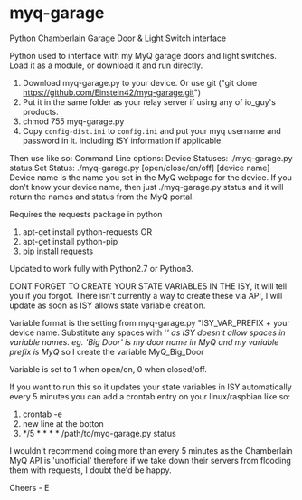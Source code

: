 # myq-garage
Python Chamberlain Garage Door & Light Switch interface

Python used to interface with my MyQ garage doors and light switches. 
Load it as a module, or download it and run directly.

1. Download myq-garage.py to your device. Or use git ("git clone https://github.com/Einstein42/myq-garage.git")
2. Put it in the same folder as your relay server if using any of io_guy's products.
3. chmod 755 myq-garage.py
4. Copy `config-dist.ini` to `config.ini` and put your myq username and password in it. Including ISY information if applicable.

Then use like so:
Command Line options:
  Device Statuses: ./myq-garage.py status
  Set Status:      ./myq-garage.py [open/close/on/off] [device name]
Device name is the name you set in the MyQ webpage for the device. If you don't know your device name, 
then just ./myq-garage.py status and it will return the names and status from the MyQ portal. 

Requires the requests package in python
1. apt-get install python-requests
OR
2. apt-get install python-pip
3. pip install requests

Updated to work fully with Python2.7 or Python3.

DONT FORGET TO CREATE YOUR STATE VARIABLES IN THE ISY, it will tell you if you forgot.
There isn't currently a way to create these via API, I will update as soon as ISY allows state variable creation.

Variable format is the setting from myq-garage.py "ISY_VAR_PREFIX + your device name. 
Substitute any spaces with '_' as ISY doesn't allow spaces in variable names.
eg. 'Big Door' is my door name in MyQ and my variable prefix is MyQ_ so I create the variable MyQ_Big_Door

Variable is set to 1 when open/on, 0 when closed/off.

If you want to run this so it updates your state variables in ISY automatically every 5 minutes
you can add a crontab entry on your linux/raspbian like so:

1. crontab -e
2. new line at the botton
3. */5 * * * * /path/to/myq-garage.py status

I wouldn't recommend doing more than every 5 minutes as the Chamberlain MyQ API is 'unofficial' therefore if we 
take down their servers from flooding them with requests, I doubt the'd be happy.

Cheers - E

